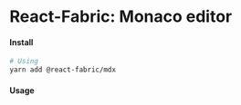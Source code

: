 # React-Fabric: Monaco editor

#### Install

```bash
# Using
yarn add @react-fabric/mdx
```

#### Usage
